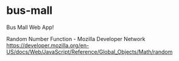 # bus-mall
Bus Mall Web App!


Random Number Function - Mozilla Developer Network
https://developer.mozilla.org/en-US/docs/Web/JavaScript/Reference/Global_Objects/Math/random

